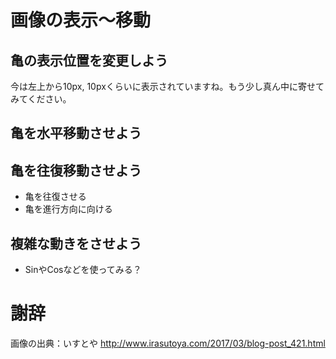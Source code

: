 # 画像の表示～移動
## 亀の表示位置を変更しよう
今は左上から10px, 10pxくらいに表示されていますね。もう少し真ん中に寄せてみてください。

## 亀を水平移動させよう

## 亀を往復移動させよう
* 亀を往復させる
* 亀を進行方向に向ける

## 複雑な動きをさせよう
* SinやCosなどを使ってみる？

# 謝辞
画像の出典：いすとや http://www.irasutoya.com/2017/03/blog-post_421.html